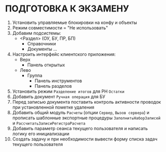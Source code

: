 # ПОДГОТОВКА К ЭКЗАМЕНУ

1. Установить управляемые блокировки на конфу и объекты
2. Режим совместимости = "Не использовать"
3. Добавим подсистемы:
   - <Раздел> (ОУ, БУ, ПР, БП)
     - Справочники
     - Документы
...
4. Настроить интерфейс клиентского приложения:
   - Верх
     - Панель открытых
   - Лево
	 - Группа
	   - Панель инструментов
	   - Панель разделов
5. Установить режим `Разделение итогов` для РН `Остатки`
6. Добавить документ `Ручная операция` для БУ
7. Перед записью документа поставить контроль активности проводок при установленной пометке удаления
8. Добавить общий модуль `Расчеты` (опции `Сервер`, `Вызов сервера`) и прописать шаблонные экспортные процедуры `ЗаполнитьНаборЗаписей` и `РассчитатьЗаписиРегистраРасчета`
9. Добавить параметр сеанса текущего пользователя и написать логику его инициализации
10. Создать задачу и при необходимости вывести форму списка задач текущего пользователя
